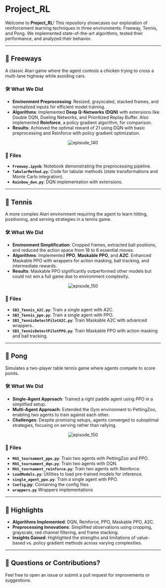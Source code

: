 # Project_RL  

Welcome to **Project_RL**! This repository showcases our exploration of reinforcement learning techniques in three environments: Freeway, Tennis, and Pong. We implemented state-of-the-art algorithms, tested their performance, and analyzed their behavior.  

---

## 🚗 Freeways  
A classic Atari game where the agent controls a chicken trying to cross a multi-lane highway while avoiding cars.  

### 🛠️ What We Did  
- **Environment Preprocessing**: Resized, grayscaled, stacked frames, and normalized inputs for efficient model training.  
- **Algorithms**: Implemented **Deep Q-Networks (DQN)** with extensions like Double DQN, Dueling Networks, and Prioritized Replay Buffer. Also implemented **Reinforce**, a policy gradient algorithm, for comparison.  
- **Results**: Achieved the optimal reward of 21 using DQN with basic preprocessing and Reinforce with policy gradient optimization.  

<div align="center">
  <img src="https://github.com/user-attachments/assets/2aedba5b-4def-4da3-bfd8-c09f9042a347" alt="episode_140">
</div>

### 📂 Files  
- **`Freeway.ipynb`**: Notebook demonstrating the preprocessing pipeline.  
- **`TabularMethod.py`**: Code for tabular methods (state transformations and Monte Carlo integration).  
- **`Rainbow_dwn.py`**: DQN implementation with extensions.  

---

## 🎾 Tennis  
A more complex Atari environment requiring the agent to learn hitting, positioning, and serving strategies in a tennis game.  

### 🛠️ What We Did  
- **Environment Simplification**: Cropped frames, extracted ball positions, and reduced the action space from 18 to 6 essential moves.  
- **Algorithms**: Implemented **PPO**, **Maskable PPO**, and **A2C**. Enhanced Maskable PPO with wrappers for action masking, ball tracking, and intermediate rewards.  
- **Results**: Maskable PPO significantly outperformed other models but could not win a full game due to environment complexity.  

<div align="center">
  <img src="https://github.com/user-attachments/assets/d2b8daf9-7176-4402-98b9-56599a097304" alt="episode_150">
</div>

### 📂 Files  
- **`SB3_Tennis_A2C.py`**: Train a single agent with A2C.  
- **`SB3_Tennis_ppo.py`**: Train a single agent with PPO.  
- **`SB3_TennisDetectPilotA2C.py`**: Train Maskable A2C with advanced wrappers.  
- **`SB3_TennisDetectPilotPPO.py`**: Train Maskable PPO with action masking and ball tracking.  

---

## 🏓 Pong  
Simulates a two-player table tennis game where agents compete to score points.  

### 🛠️ What We Did  
- **Single-Agent Approach**: Trained a right paddle agent using PPO in a simplified setup.  
- **Multi-Agent Approach**: Extended the Gym environment to PettingZoo, enabling two agents to train against each other.  
- **Challenges**: Despite promising setups, agents converged to suboptimal strategies, focusing on serving rather than rallying.  


<div align="center">
  <img src="https://github.com/user-attachments/assets/8a4181df-b552-4592-a70e-1fbff6c80a7c" alt="episode_150">
</div>


### 📂 Files  
- **`MAS_tournament_ppo.py`**: Train two agents with PettingZoo and PPO.  
- **`MAS_tournament_dqn.py`**: Train two agents with DQN.  
- **`MAS_tournament_reinforce.py`**: Train two agents with Reinforce.  
- **`LoadModels.py`**: Utilities to load pre-trained models for inference.  
- **`single_agent_ppo.py`**: Train a single agent with PPO.  
- **`Config`.py**: Containing the config files
- **`wrappers.py`** Wrappers implementations

---

## 🚀 Highlights  
- **Algorithms Implemented**: DQN, Reinforce, PPO, Maskable PPO, A2C.  
- **Preprocessing Innovations**: Simplified observations using cropping, grayscale, red channel filtering, and frame stacking.  
- **Insights Gained**: Highlighted the strengths and limitations of value-based vs. policy gradient methods across varying complexities.  

---

## 📧 Questions or Contributions?  
Feel free to open an issue or submit a pull request for improvements or suggestions.  
